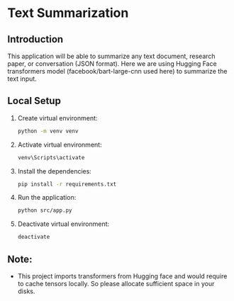 # Text Summarization

## Introduction

This application will be able to summarize any text document, research paper, or conversation (JSON format). Here we are using Hugging Face transformers model (facebook/bart-large-cnn used here) to summarize the text input.

## Local Setup

1. Create virtual environment:
    ```bash
    python -m venv venv
    ```
2. Activate virtual environment:
    ```bash
    venv\Scripts\activate
    ```
3. Install the dependencies:
    ```bash
    pip install -r requirements.txt
    ```
4. Run the application:
    ```bash
    python src/app.py
    ```
5. Deactivate virtual environment:
    ```bash
    deactivate
    ```

## Note:

- This project imports transformers from Hugging face and would require to cache tensors locally. So please allocate sufficient space in your disks.
